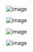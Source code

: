 ![image](https://github.com/chintu46306/2100970130030/assets/103138009/a840ed93-13cf-482e-9715-8f1ab4c145b8)


![image](https://github.com/chintu46306/2100970130030/assets/103138009/6e5c2dae-09bd-4f73-ae76-6bf66b946af1)



![image](https://github.com/chintu46306/2100970130030/assets/103138009/2fe9a648-70d6-4837-a090-dd7588f7b99c)



![image](https://github.com/chintu46306/2100970130030/assets/103138009/3d0b75f6-2d9a-4b99-8d05-494f772af833)
